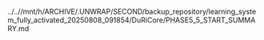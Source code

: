 ../..//mnt/h/ARCHIVE/.UNWRAP/SECOND/backup_repository/learning_system_fully_activated_20250808_091854/DuRiCore/PHASE5_5_START_SUMMARY.md